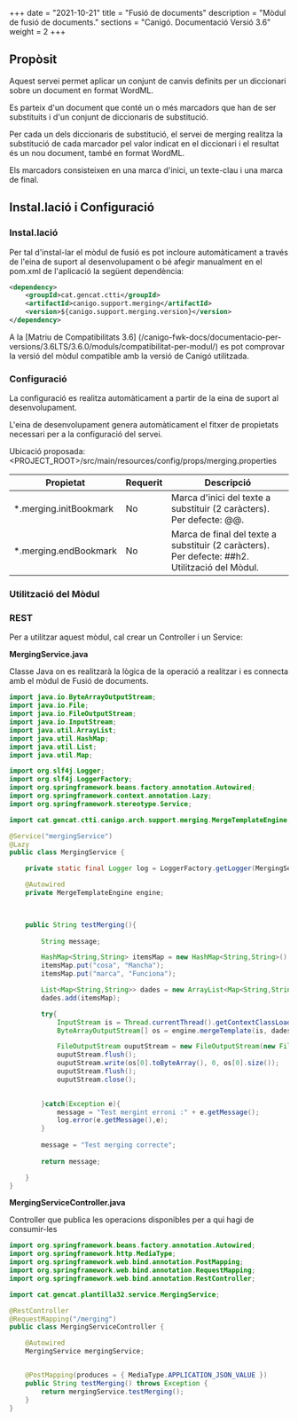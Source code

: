 +++
date        = "2021-10-21"
title       = "Fusió de documents"
description = "Mòdul de fusió de documents."
sections    = "Canigó. Documentació Versió 3.6"
weight      = 2
+++

## Propòsit

Aquest servei permet aplicar un conjunt de canvis definits per un diccionari sobre un document en format WordML.

Es parteix d'un document que conté un o més marcadors que han de ser substituits i d'un conjunt de diccionaris de substitució.

Per cada un dels diccionaris de substitució, el servei de merging realitza la substitució de cada marcador pel valor indicat en el diccionari i el resultat és un nou document, també en format WordML.

Els marcadors consisteixen en una marca d'inici, un texte-clau i una marca de final.

## Instal.lació i Configuració

### Instal.lació

Per tal d'instal-lar el mòdul de fusió es pot incloure automàticament a través de l'eina de suport al desenvolupament o bé afegir manualment en el pom.xml de l'aplicació la següent dependència:

```xml
<dependency>
    <groupId>cat.gencat.ctti</groupId>
    <artifactId>canigo.support.merging</artifactId>
    <version>${canigo.support.merging.version}</version>
</dependency>
```

A la [Matriu de Compatibilitats 3.6] (/canigo-fwk-docs/documentacio-per-versions/3.6LTS/3.6.0/moduls/compatibilitat-per-modul/) es pot comprovar la versió del mòdul compatible amb la versió de Canigó utilitzada.

### Configuració

La configuració es realitza automàticament a partir de la eina de suport al desenvolupament.

L'eina de desenvolupament genera automàticament el fitxer de propietats necessari per a la configuració del servei.

Ubicació proposada: <PROJECT_ROOT>/src/main/resources/config/props/merging.properties

Propietat              | Requerit | Descripció
---------------------- | -------- | ---------------------------------------------------------------------
*.merging.initBookmark | No       | Marca d'inici del texte a substituir (2 caràcters). Per defecte: @@.
*.merging.endBookmark  | No       | Marca de final del texte a substituir (2 caràcters). Per defecte: ##h2. Utilització del Mòdul.

### Utilització del Mòdul

### REST

Per a utilitzar aquest mòdul, cal crear un Controller i un Service:

**MergingService.java**

Classe Java on es realitzarà la lògica de la operació a realitzar i es connecta amb el mòdul de Fusió de documents.

```java
import java.io.ByteArrayOutputStream;
import java.io.File;
import java.io.FileOutputStream;
import java.io.InputStream;
import java.util.ArrayList;
import java.util.HashMap;
import java.util.List;
import java.util.Map;

import org.slf4j.Logger;
import org.slf4j.LoggerFactory;
import org.springframework.beans.factory.annotation.Autowired;
import org.springframework.context.annotation.Lazy;
import org.springframework.stereotype.Service;

import cat.gencat.ctti.canigo.arch.support.merging.MergeTemplateEngine;

@Service("mergingService")
@Lazy
public class MergingService {

	private static final Logger log = LoggerFactory.getLogger(MergingService.class);

	@Autowired
    private MergeTemplateEngine engine;
    


	public String testMerging(){
		
		String message;

		HashMap<String,String> itemsMap = new HashMap<String,String>();
		itemsMap.put("cosa", "Mancha");
		itemsMap.put("marca", "Funciona");

        List<Map<String,String>> dades = new ArrayList<Map<String,String>>();
        dades.add(itemsMap);

        try{
            InputStream is = Thread.currentThread().getContextClassLoader().getResourceAsStream("TestDoc.xml");
            ByteArrayOutputStream[] os = engine.mergeTemplate(is, dades);

            FileOutputStream ouputStream = new FileOutputStream(new File("c://tmp//file.xml"));
            ouputStream.flush();
            ouputStream.write(os[0].toByteArray(), 0, os[0].size());
            ouputStream.flush();
            ouputStream.close();
            

        }catch(Exception e){
        	message = "Test mergint erroni :" + e.getMessage();
        	log.error(e.getMessage(),e);
        }
        
        message = "Test merging correcte";
        
        return message;

    }
}
```  

**MergingServiceController.java**

Controller que publica les operacions disponibles per a qui hagi de consumir-les

```java
import org.springframework.beans.factory.annotation.Autowired;
import org.springframework.http.MediaType;
import org.springframework.web.bind.annotation.PostMapping;
import org.springframework.web.bind.annotation.RequestMapping;
import org.springframework.web.bind.annotation.RestController;

import cat.gencat.plantilla32.service.MergingService;

@RestController
@RequestMapping("/merging")
public class MergingServiceController {

	@Autowired
	MergingService mergingService;


	@PostMapping(produces = { MediaType.APPLICATION_JSON_VALUE })
	public String testMerging() throws Exception {
		return mergingService.testMerging();
	}
}
```
